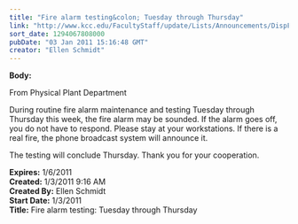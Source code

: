 ```yaml
---
title: "Fire alarm testing&colon; Tuesday through Thursday"
link: "http://www.kcc.edu/FacultyStaff/update/Lists/Announcements/DispForm.aspx?ID=55"
sort_date: 1294067808000
pubDate: "03 Jan 2011 15:16:48 GMT"
creator: "Ellen Schmidt"
---
```


<div><b>Body:</b> <div class=ExternalClass8794AC76EDA340B08D9A3EAC0AA6002D><div><span lang=EN>
<p>From Physical Plant Department</p>
<p>During routine fire alarm maintenance and testing Tuesday through Thursday this week, the fire alarm may be sounded. If the alarm goes off, you do not have to respond. Please stay at your workstations. If there is a real fire, the phone broadcast system will announce it.</p>
<p>The testing will conclude Thursday. Thank you for your cooperation.</p></span></div></div></div>
<div><b>Expires:</b> 1/6/2011</div>
<div><b>Created:</b> 1/3/2011 9:16 AM</div>
<div><b>Created By:</b> Ellen Schmidt</div>
<div><b>Start Date:</b> 1/3/2011</div>
<div><b>Title:</b> Fire alarm testing: Tuesday through Thursday</div>
